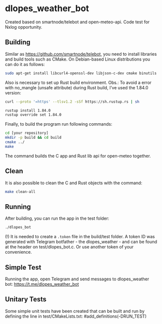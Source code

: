 # dlopes_weather_bot

Created based on smartnode/telebot and open-meteo-api. Code test for Nxlog opportunity.


## Building

Similar as https://github.com/smartnode/telebot, you need to install libraries and
build tools such as CMake.
On Debian-based Linux distributions you can do it as follows:

```sh
sudo apt-get install libcurl4-openssl-dev libjson-c-dev cmake binutils make
```

Also is necessary to set up Rust build environment.
Obs.: To avoid a error with no_mangle (unsafe attribute) during Rust build,
I've used the 1.84.0 version:

```sh
curl --proto '=https' --tlsv1.2 -sSf https://sh.rustup.rs | sh

rustup install 1.84.0
rustup override set 1.84.0

```

Finally, to build the program run following commands:

```sh
cd [your repository]
mkdir -p build && cd build
cmake ../
make
```

The command builds the C app and Rust lib api for open-meteo together.


## Clean

It is also possible to clean the C and Rust objects with the command:

```sh
make clean-all
```


## Running

After building, you can run the app in the test folder:
```sh
./dlopes_bot
```

(!) It is needed to create a `.token` file in the build/test folder.
A token ID was generated with Telegram botfather - the dlopes_weather - and
can be found at the header on test/dlopes_bot.c. Or use another token of your convenience.


## Simple Test

Running the app, open Telegram and send messages to dlopes_weather
bot: https://t.me/dlopes_weather_bot


## Unitary Tests
Some simple unit tests have been created that can be built and run by defining the line in
test/CMakeLists.txt:
#add_definitions(-DRUN_TEST)


